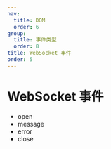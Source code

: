```yaml
---
nav:
  title: DOM
  order: 6
group:
  title: 事件类型
  order: 8
title: WebSocket 事件
order: 5
---
```


# WebSocket 事件

- open
- message
- error
- close
